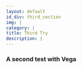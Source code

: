 ```yaml
---
layout: default
id_div: third_section
img: |
category: |
title: Third Try
description: |
---
```

### A second test with Vega
<div id="view2"></div>
<script>
  vegaEmbed('#view2', 'file.json');
</script>